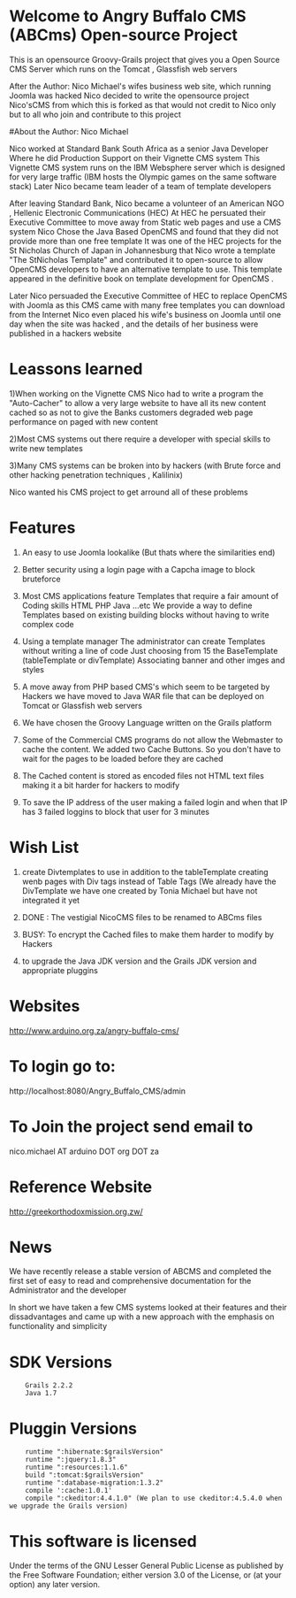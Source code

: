 
# Welcome to Angry Buffalo CMS (ABCms) Open-source Project

This is an opensource Groovy-Grails project that gives you a Open Source CMS Server which runs on the Tomcat , Glassfish web servers

After the Author: Nico Michael's wifes business web site, which running Joomla was hacked Nico decided to write the opensource project Nico'sCMS
from which this is forked as that would not credit to Nico only but to all who join and contribute to this project 

#About the Author: Nico Michael
 
Nico worked at Standard Bank South Africa as a senior Java Developer
Where he did Production Support on their Vignette CMS system
This Vignette CMS system runs on the IBM Websphere server which is designed for very large traffic (IBM hosts the Olympic games on the same software stack)
Later Nico became team leader of a team of template developers

After leaving Standard Bank, Nico became a volunteer of an American NGO , Hellenic Electronic Communications (HEC)
At HEC he persuated their Executive Committee to move away from Static web pages and use a CMS system
Nico Chose the Java Based OpenCMS and found that they did not provide more than one free template
It was one of the HEC projects for the St Nicholas Church of Japan in Johannesburg that Nico wrote a template
"The StNicholas Template" and contributed it to open-source to allow OpenCMS developers to have an alternative template to use. 
This template appeared in the definitive book on template development for OpenCMS .

Later Nico persuaded the Executive Committee of HEC to replace OpenCMS with Joomla as this CMS came with many free templates you can download from the Internet
Nico even placed his wife's business on Joomla until one day when the site was hacked , and the details of her business were published in a hackers website 

# Leassons learned
 
1)When working on the Vignette CMS Nico had to write a program the "Auto-Cacher" to allow a very large website to have all
  its new content cached so as not to give the Banks customers degraded web page performance on paged with new content 


2)Most CMS systems out there require a developer with special skills to write new templates


3)Many CMS systems can be broken into by hackers (with Brute force and other hacking penetration techniques ,  Kalilinix)

Nico wanted his CMS project to get arround all of these problems

# Features
 
1) An easy to use Joomla lookalike (But thats where the similarities end) 


2) Better security using a login page with a Capcha image to block bruteforce 


3) Most CMS applications feature Templates that require a fair amount of Coding skills HTML PHP Java ...etc
   We provide a way to define Templates based on existing building blocks without having to write complex code


4) Using a template manager The administrator can create Templates without writing a line of code
   Just choosing from 15 the BaseTemplate  (tableTemplate or divTemplate) Associating banner and other imges and styles


5) A move away from PHP based CMS's which seem to be targeted by Hackers we have moved to Java WAR file that can be
   deployed on Tomcat or Glassfish web servers


6) We have chosen the Groovy Language written on the Grails platform


7) Some of the Commercial CMS programs do not allow the Webmaster to cache the content. We added two Cache Buttons.
   So you don't have to wait for the pages to be loaded before they are cached


8) The Cached content is stored as encoded files not HTML text files making it a bit harder for hackers to modify

9) To save the IP address of the user making a failed login and when that IP has 3 failed loggins to block that user for 3 minutes


# Wish List
 
1) create Divtemplates to use in addition to the tableTemplate creating wenb pages with Div tags instead of Table Tags (We already have the DivTemplate we have one created by Tonia Michael but have not integrated it yet

2) DONE : The vestigial NicoCMS files to be renamed to ABCms files

3) BUSY: To encrypt the Cached files to make them harder to modify by Hackers

4) to upgrade the Java JDK version and the Grails JDK version and appropriate pluggins

# Websites
 
http://www.arduino.org.za/angry-buffalo-cms/


# To login go to:
 
http://localhost:8080/Angry_Buffalo_CMS/admin

# To Join the project send email to

nico.michael AT arduino DOT org DOT za

# Reference Website

http://greekorthodoxmission.org.zw/

# News

We have recently release a stable version of ABCMS and completed the first set of easy to read and comprehensive documentation for the Administrator and the developer

In short we have taken a few CMS systems looked at their features and their dissadvantages and came up with a new approach with the emphasis on functionality and simplicity 

# SDK Versions
 
        Grails 2.2.2
        Java 1.7

# Pluggin Versions
 
        runtime ":hibernate:$grailsVersion"
        runtime ":jquery:1.8.3"
        runtime ":resources:1.1.6"
        build ":tomcat:$grailsVersion"
        runtime ":database-migration:1.3.2"
        compile ':cache:1.0.1'
        compile ":ckeditor:4.4.1.0" (We plan to use ckeditor:4.5.4.0 when we upgrade the Grails version)


# This software is licensed  
 
Under the terms of the GNU Lesser General Public License as published by the Free Software Foundation; 
either version 3.0 of the License, or (at your option) any later version.


